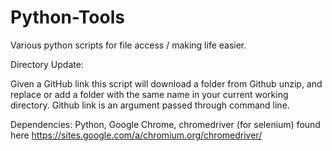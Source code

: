# Python-Tools
Various python scripts for file access / making life easier.

Directory Update:

Given a GitHub link this script will download a folder from Github unzip, and replace or add a folder with the same name in your current working directory. Github link is an argument passed through command line. 

Dependencies: Python, Google Chrome, chromedriver (for selenium) found here https://sites.google.com/a/chromium.org/chromedriver/
